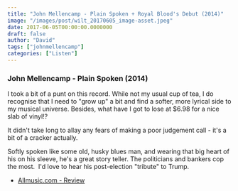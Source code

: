 ```yaml
---
title: "John Mellencamp - Plain Spoken + Royal Blood's Debut (2014)"
image: "/images/post/wilt_20170605_image-asset.jpeg"
date: 2017-06-05T00:00:00.0000000
draft: false
author: "David"
tags: ["johnmellencamp"]
categories: ["Listen"]
---
```

### **John Mellencamp - Plain Spoken (2014)**

 I took a bit of a punt on this record. While not my usual cup of tea, I do recognise that I need to "grow up" a bit and find a softer, more lyrical side to my musical universe. Besides, what have I got to lose at $6.98 for a nice slab of vinyl!? 

 It didn't take long to allay any fears of making a poor judgement call - it's a bit of a cracker actually. 

 Softly spoken like some old, husky blues man, and wearing that big heart of his on his sleeve, he's a great story teller. The politicians and bankers cop the most.  I'd love to hear his post-election "tribute" to Trump.

-  [Allmusic.com - Review](http://www.allmusic.com/album/plain-spoken-mw0002714048)